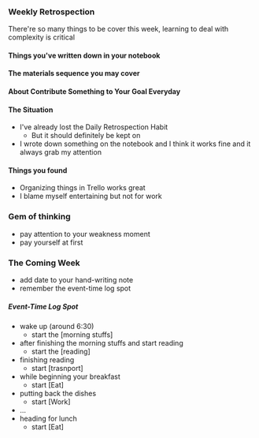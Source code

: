 ### Weekly Retrospection


There're so many things to be cover this week,
learning to deal with complexity is critical 

#### Things you've written down in your notebook


#### The materials sequence you may cover


#### About Contribute Something to Your Goal Everyday
#### The Situation
- I've already lost the Daily Retrospection Habit
	- But it should definitely be kept on
- I wrote down something on the notebook and I think it works fine and it always grab my attention 

#### Things you found
- Organizing things in Trello works great
- I blame myself entertaining but not for work


### Gem of thinking
- pay attention to your weakness moment
- pay yourself at first

### The Coming Week
- add date to your hand-writing note 
- remember the event-time log spot


##### Event-Time Log Spot
- wake up (around 6:30)
	- start the [morning stuffs]
- after finishing the morning stuffs and start reading
	- start the [reading]
- finishing reading
	- start [trasnport]
- while beginning your breakfast
	- start [Eat]
- putting back the dishes
	- start [Work]
- …
- heading for lunch
	- start [Eat]
